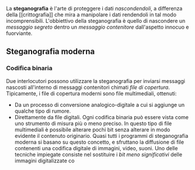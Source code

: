 La __steganografia__ è l'arte di proteggere i dati _nascondendoli_, a differenza della [[crittografia]] che mira a manipolare i dati rendendoli in tal modo incomprensibili.
L'obbiettivo della steganografia è quello di nascondere un _messaggio segreto_ dentro un _messaggio contenitore_ dall'aspetto innocuo e fuorviante.

## Steganografia moderna
### Codifica binaria
Due interlocutori possono utilizzare la steganografia per inviarsi messaggi nascosti all'interno di messaggi contenitori chimati _file di copertura_.
Tipicamente, i file di copertura moderni sono file multimediali, ottenuti:
- Da un processo di conversione analogico-digitale a cui si aggiunge un qualche tipo di rumore.
- Direttamente da file digitali.
Ogni codifica binaria può essere vista come uno strumento di misura più o meno preciso.
In questo tipo di file multimediali è possibile alterare pochi bit senza alterare in modo evidente il contenuto originario.
Quasi tutti i programmi di steganografia moderna si basano su questo concetto, e sfruttano la diffusione di file contenenti una codifica digitale di immagini, video, suoni.
Uno delle tecniche impiegate consiste nel sostituire i _bit meno significativi_ delle immagini digitalizzate co